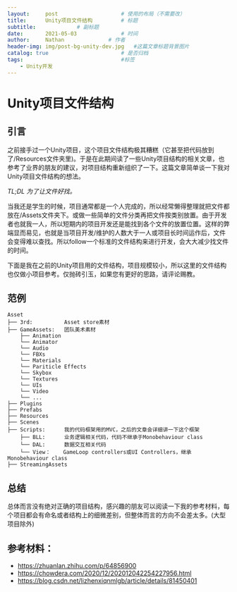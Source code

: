 ```yaml
---
layout:     post   				    # 使用的布局（不需要改）
title:      Unity项目文件结构		   	# 标题 
subtitle:             # 副标题
date:       2021-05-03 				# 时间
author:     Nathan 				# 作者
header-img: img/post-bg-unity-dev.jpg 	#这篇文章标题背景图片
catalog: true 						# 是否归档
tags:								#标签
    - Unity开发
---
```


# Unity项目文件结构

## 引言

之前接手过一个Unity项目，这个项目文件结构极其糟糕（它甚至把代码放到了/Resources文件夹里)。于是在此期间读了一些Unity项目结构的相关文章，也参考了业界的朋友的建议，对项目结构重新组织了一下。这篇文章简单谈一下我对Unity项目文件结构的想法。

*TL;DL 为了让文件好找。*

当我还是学生的时候，项目通常都是一个人完成的，所以经常懒得整理就把文件都放在/Assets文件夹下。或做一些简单的文件分类再把文件按类别放置。由于开发者也就我一人，所以短期内的项目开发还是能找到各个文件的放置位置。这样的弊端显而易见，也就是当项目开发/维护的人数大于一人或项目长时间运作后，文件会变得难以查找。所以follow一个标准的文件结构来进行开发，会大大减少找文件的时间。

下面是我在之前的Unity项目用的文件结构，项目规模较小，所以这里的文件结构也仅做小项目参考。仅抛砖引玉，如果您有更好的思路，请评论赐教。


## 范例
```
Asset
├── 3rd:          Asset store素材
├── GameAssets:   团队美术素材
    ├── Animation
    └── Animator
    └── Audio
    └── FBXs
    └── Materials
    └── Pariticle Effects
    └── Skybox
    └── Textures
    └── UIs
    └── Video
    └── ...
├── Plugins
├── Prefabs
├── Resources
├── Scenes
├── Scripts:      我的代码框架用的MVC，之后的文章会详细讲一下这个框架
    ├── BLL:      业务逻辑相关代码，代码不继承于Monobehaviour class
    └── DAL:      数据交互相关代码
    └── View：    GameLoop controllers或UI Controllers，继承 Monobehaviour class
├── StreamingAssets
```
## 总结

总体而言没有绝对正确的项目结构，感兴趣的朋友可以阅读一下我的参考材料，每个项目都会有命名或者结构上的细微差别，但整体而言的方向不会差太多。(大型项目除外)

## 参考材料：
- https://zhuanlan.zhihu.com/p/64856900
- https://chowdera.com/2020/12/202012042254227956.html
- https://blog.csdn.net/lizhenxiqnmlgb/article/details/81450401
